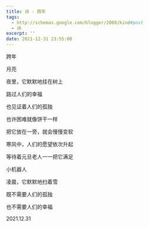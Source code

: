 ```yaml
---
title: 诗 - 跨年
tags:
  - http://schemas.google.com/blogger/2008/kind#post
  - 诗
excerpt: ''
date: 2021-12-31 23:55:00
---
```


<!-- more -->
跨年

  

月亮

夜里，它默默地挂在树上

路过人们的幸福

也见证着人们的孤独

  

也许困难就像饼干一样

把它放在一旁，就会慢慢变软

寒风中，人们的愿望依次升起

等待着元旦老人一一把它满足

  

小机器人

凌晨，它默默地扫着雪

既不需要人们的孤独

也不需要人们的幸福

  

2021.12.31